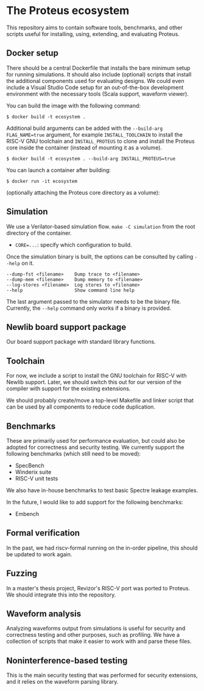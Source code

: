 # The Proteus ecosystem

This repository aims to contain software tools, benchmarks, and other scripts useful for installing, using, extending, and evaluating Proteus.

## Docker setup

There should be a central Dockerfile that installs the bare minimum setup for running simulations.
It should also include (optional) scripts that install the additional components used for evaluating designs.
We could even include a Visual Studio Code setup for an out-of-the-box development environment with the necessary tools (Scala support, waveform viewer).

You can build the image with the following command:

```shell
$ docker build -t ecosystem .
```

Additional build arguments can be added with the `--build-arg FLAG_NAME=true` argument, for example `INSTALL_TOOLCHAIN` to install the RISC-V GNU toolchain and `INSTALL_PROTEUS` to clone and install the Proteus core inside the container (instead of mounting it as a volume).

```shell
$ docker build -t ecosystem . --build-arg INSTALL_PROTEUS=true
```

You can launch a container after building:

```shell
$ docker run -it ecosystem
```

(optionally attaching the Proteus core directory as a volume):

## Simulation

We use a Verilator-based simulation flow.
`make -C simulation` from the root directory of the container.

- `CORE=...`: specify which configuration to build.


Once the simulation binary is built, the options can be consulted by calling `--help` on it.

```
--dump-fst <filename>    Dump trace to <filename>
--dump-mem <filename>    Dump memory to <filename>
--log-stores <filename>  Log stores to <filename>
--help                   Show command line help
```

The last argument passed to the simulator needs to be the binary file.
Currently, the `--help` command only works if a binary is provided.

## Newlib board support package

Our board support package with standard library functions.

## Toolchain

For now, we include a script to install the GNU toolchain for RISC-V with Newlib support.
Later, we should switch this out for our version of the compiler with support for the existing extensions.

We should probably create/move a top-level Makefile and linker script that can be used by all components to reduce code duplication.

## Benchmarks

These are primarily used for performance evaluation, but could also be adopted for correctness and security testing.
We currently support the following benchmarks (which still need to be moved):

- SpecBench
- Winderix suite
- RISC-V unit tests

We also have in-house benchmarks to test basic Spectre leakage examples.

In the future, I would like to add support for the following benchmarks:

- Embench

## Formal verification

In the past, we had riscv-formal running on the in-order pipeline, this should be updated to work again.

## Fuzzing

In a master's thesis project, Revizor's RISC-V port was ported to Proteus.
We should integrate this into the repository.

## Waveform analysis

Analyzing waveforms output from simulations is useful for security and correctness testing and other purposes, such as profiling.
We have a collection of scripts that make it easier to work with and parse these files.

## Noninterference-based testing

This is the main security testing that was performed for security extensions, and it relies on the waveform parsing library.
